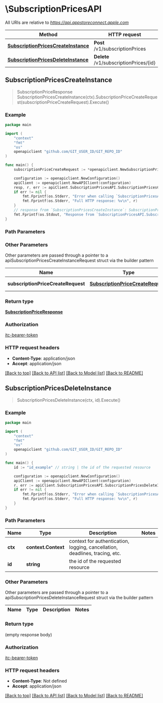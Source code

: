 # \SubscriptionPricesAPI

All URIs are relative to *https://api.appstoreconnect.apple.com*

Method | HTTP request | Description
------------- | ------------- | -------------
[**SubscriptionPricesCreateInstance**](SubscriptionPricesAPI.md#SubscriptionPricesCreateInstance) | **Post** /v1/subscriptionPrices | 
[**SubscriptionPricesDeleteInstance**](SubscriptionPricesAPI.md#SubscriptionPricesDeleteInstance) | **Delete** /v1/subscriptionPrices/{id} | 



## SubscriptionPricesCreateInstance

> SubscriptionPriceResponse SubscriptionPricesCreateInstance(ctx).SubscriptionPriceCreateRequest(subscriptionPriceCreateRequest).Execute()



### Example

```go
package main

import (
    "context"
    "fmt"
    "os"
    openapiclient "github.com/GIT_USER_ID/GIT_REPO_ID"
)

func main() {
    subscriptionPriceCreateRequest := *openapiclient.NewSubscriptionPriceCreateRequest(*openapiclient.NewSubscriptionPriceCreateRequestData("Type_example", *openapiclient.NewSubscriptionPriceCreateRequestDataRelationships(*openapiclient.NewSubscriptionAppStoreReviewScreenshotCreateRequestDataRelationshipsSubscription(*openapiclient.NewPromotedPurchaseRelationshipsSubscriptionData("Type_example", "Id_example")), *openapiclient.NewSubscriptionPriceCreateRequestDataRelationshipsSubscriptionPricePoint(*openapiclient.NewSubscriptionIntroductoryOfferRelationshipsSubscriptionPricePointData("Type_example", "Id_example"))))) // SubscriptionPriceCreateRequest | SubscriptionPrice representation

    configuration := openapiclient.NewConfiguration()
    apiClient := openapiclient.NewAPIClient(configuration)
    resp, r, err := apiClient.SubscriptionPricesAPI.SubscriptionPricesCreateInstance(context.Background()).SubscriptionPriceCreateRequest(subscriptionPriceCreateRequest).Execute()
    if err != nil {
        fmt.Fprintf(os.Stderr, "Error when calling `SubscriptionPricesAPI.SubscriptionPricesCreateInstance``: %v\n", err)
        fmt.Fprintf(os.Stderr, "Full HTTP response: %v\n", r)
    }
    // response from `SubscriptionPricesCreateInstance`: SubscriptionPriceResponse
    fmt.Fprintf(os.Stdout, "Response from `SubscriptionPricesAPI.SubscriptionPricesCreateInstance`: %v\n", resp)
}
```

### Path Parameters



### Other Parameters

Other parameters are passed through a pointer to a apiSubscriptionPricesCreateInstanceRequest struct via the builder pattern


Name | Type | Description  | Notes
------------- | ------------- | ------------- | -------------
 **subscriptionPriceCreateRequest** | [**SubscriptionPriceCreateRequest**](SubscriptionPriceCreateRequest.md) | SubscriptionPrice representation | 

### Return type

[**SubscriptionPriceResponse**](SubscriptionPriceResponse.md)

### Authorization

[itc-bearer-token](../README.md#itc-bearer-token)

### HTTP request headers

- **Content-Type**: application/json
- **Accept**: application/json

[[Back to top]](#) [[Back to API list]](../README.md#documentation-for-api-endpoints)
[[Back to Model list]](../README.md#documentation-for-models)
[[Back to README]](../README.md)


## SubscriptionPricesDeleteInstance

> SubscriptionPricesDeleteInstance(ctx, id).Execute()



### Example

```go
package main

import (
    "context"
    "fmt"
    "os"
    openapiclient "github.com/GIT_USER_ID/GIT_REPO_ID"
)

func main() {
    id := "id_example" // string | the id of the requested resource

    configuration := openapiclient.NewConfiguration()
    apiClient := openapiclient.NewAPIClient(configuration)
    r, err := apiClient.SubscriptionPricesAPI.SubscriptionPricesDeleteInstance(context.Background(), id).Execute()
    if err != nil {
        fmt.Fprintf(os.Stderr, "Error when calling `SubscriptionPricesAPI.SubscriptionPricesDeleteInstance``: %v\n", err)
        fmt.Fprintf(os.Stderr, "Full HTTP response: %v\n", r)
    }
}
```

### Path Parameters


Name | Type | Description  | Notes
------------- | ------------- | ------------- | -------------
**ctx** | **context.Context** | context for authentication, logging, cancellation, deadlines, tracing, etc.
**id** | **string** | the id of the requested resource | 

### Other Parameters

Other parameters are passed through a pointer to a apiSubscriptionPricesDeleteInstanceRequest struct via the builder pattern


Name | Type | Description  | Notes
------------- | ------------- | ------------- | -------------


### Return type

 (empty response body)

### Authorization

[itc-bearer-token](../README.md#itc-bearer-token)

### HTTP request headers

- **Content-Type**: Not defined
- **Accept**: application/json

[[Back to top]](#) [[Back to API list]](../README.md#documentation-for-api-endpoints)
[[Back to Model list]](../README.md#documentation-for-models)
[[Back to README]](../README.md)

